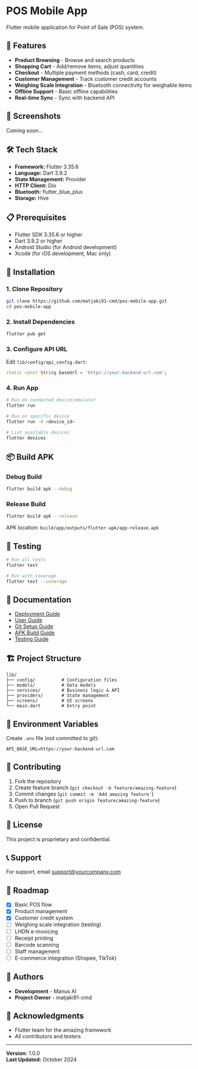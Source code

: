 # POS Mobile App

Flutter mobile application for Point of Sale (POS) system.

## 🚀 Features

- **Product Browsing** - Browse and search products
- **Shopping Cart** - Add/remove items, adjust quantities
- **Checkout** - Multiple payment methods (cash, card, credit)
- **Customer Management** - Track customer credit accounts
- **Weighing Scale Integration** - Bluetooth connectivity for weighable items
- **Offline Support** - Basic offline capabilities
- **Real-time Sync** - Sync with backend API

## 📱 Screenshots

Coming soon...

## 🛠️ Tech Stack

- **Framework:** Flutter 3.35.6
- **Language:** Dart 3.9.2
- **State Management:** Provider
- **HTTP Client:** Dio
- **Bluetooth:** flutter_blue_plus
- **Storage:** Hive

## 📋 Prerequisites

- Flutter SDK 3.35.6 or higher
- Dart 3.9.2 or higher
- Android Studio (for Android development)
- Xcode (for iOS development, Mac only)

## 🔧 Installation

### 1. Clone Repository

```bash
git clone https://github.com/matjaki91-cmd/pos-mobile-app.git
cd pos-mobile-app
```

### 2. Install Dependencies

```bash
flutter pub get
```

### 3. Configure API URL

Edit `lib/config/api_config.dart`:

```dart
static const String baseUrl = 'https://your-backend-url.com';
```

### 4. Run App

```bash
# Run on connected device/emulator
flutter run

# Run on specific device
flutter run -d <device_id>

# List available devices
flutter devices
```

## 📦 Build APK

### Debug Build

```bash
flutter build apk --debug
```

### Release Build

```bash
flutter build apk --release
```

APK location: `build/app/outputs/flutter-apk/app-release.apk`

## 🧪 Testing

```bash
# Run all tests
flutter test

# Run with coverage
flutter test --coverage
```

## 📖 Documentation

- [Deployment Guide](PANDUAN_DEPLOYMENT_MVP.md)
- [User Guide](PANDUAN_PENGGUNA_POS.md)
- [Git Setup Guide](PANDUAN_GIT_SETUP.md)
- [APK Build Guide](CARA_BUILD_APK.md)
- [Testing Guide](TESTING_GUIDE.md)

## 🏗️ Project Structure

```
lib/
├── config/          # Configuration files
├── models/          # Data models
├── services/        # Business logic & API
├── providers/       # State management
├── screens/         # UI screens
└── main.dart        # Entry point
```

## 🔐 Environment Variables

Create `.env` file (not committed to git):

```
API_BASE_URL=https://your-backend-url.com
```

## 🤝 Contributing

1. Fork the repository
2. Create feature branch (`git checkout -b feature/amazing-feature`)
3. Commit changes (`git commit -m 'Add amazing feature'`)
4. Push to branch (`git push origin feature/amazing-feature`)
5. Open Pull Request

## 📝 License

This project is proprietary and confidential.

## 📞 Support

For support, email support@yourcompany.com

## 🎯 Roadmap

- [x] Basic POS flow
- [x] Product management
- [x] Customer credit system
- [ ] Weighing scale integration (testing)
- [ ] LHDN e-invoicing
- [ ] Receipt printing
- [ ] Barcode scanning
- [ ] Staff management
- [ ] E-commerce integration (Shopee, TikTok)

## 👥 Authors

- **Development** - Manus AI
- **Project Owner** - matjaki91-cmd

## 🙏 Acknowledgments

- Flutter team for the amazing framework
- All contributors and testers

---

**Version:** 1.0.0  
**Last Updated:** October 2024
